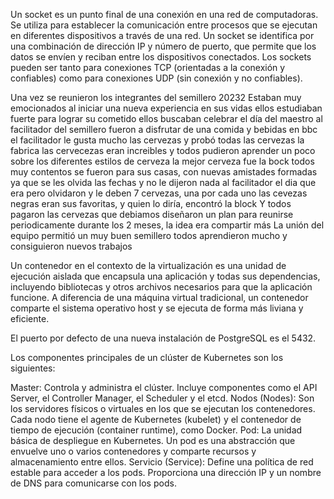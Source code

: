Un socket es un punto final de una conexión en una red de computadoras. Se utiliza para establecer la comunicación entre procesos que se ejecutan en diferentes dispositivos a través de una red. Un socket se identifica por una combinación de dirección IP y número de puerto, que permite que los datos se envíen y reciban entre los dispositivos conectados. Los sockets pueden ser tanto para conexiones TCP (orientadas a la conexión y confiables) como para conexiones UDP (sin conexión y no confiables).


Una vez se reunieron los integrantes del semillero 20232
Estaban muy emocionados al iniciar una nueva experiencia en sus vidas
ellos estudiaban fuerte para lograr su cometido
ellos buscaban celebrar el día del maestro al facilitador del semillero
fueron a disfrutar de una comida y bebidas en bbc
el facilitador le gusta mucho las cervezas y probó todas las cervezas la fabrica
las cervecezas eran increibles y todos pudieron aprender un poco sobre los diferentes estilos de cerveza
la mejor cerveza fue la bock
todos muy contentos se fueron para sus casas, con nuevas amistades formadas
ya que se les olvida las fechas y no le dijeron nada al facilitador el dia que era 
pero olvidaron y le deben 7 cervezas, una por cada uno
las cevezas negras eran sus favoritas, y quien lo diría, encontró la block
Y todos pagaron las cervezas que debiamos
diseñaron un plan para reunirse periodicamente durante los 2 meses, la idea era compartir más
La unión del equipo permitió un muy buen semillero
todos aprendieron mucho y consiguieron nuevos trabajos

Un contenedor en el contexto de la virtualización es una unidad de ejecución aislada que encapsula una aplicación y todas sus dependencias, incluyendo bibliotecas y otros archivos necesarios para que la aplicación funcione. A diferencia de una máquina virtual tradicional, un contenedor comparte el sistema operativo host y se ejecuta de forma más liviana y eficiente.

El puerto por defecto de una nueva instalación de PostgreSQL es el 5432.

Los componentes principales de un clúster de Kubernetes son los siguientes:

Master: Controla y administra el clúster. Incluye componentes como el API Server, el Controller Manager, el Scheduler y el etcd.
Nodos (Nodes): Son los servidores físicos o virtuales en los que se ejecutan los contenedores. Cada nodo tiene el agente de Kubernetes (kubelet) y el contenedor de tiempo de ejecución (container runtime), como Docker.
Pod: La unidad básica de despliegue en Kubernetes. Un pod es una abstracción que envuelve uno o varios contenedores y comparte recursos y almacenamiento entre ellos.
Servicio (Service): Define una política de red estable para acceder a los pods. Proporciona una dirección IP y un nombre de DNS para comunicarse con los pods.